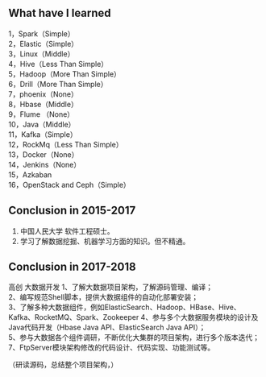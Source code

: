## What have I learned
1，Spark（Simple）  
2，Elastic（Simple）   
3，Linux（Middle）   
4，Hive（Less Than Simple）  
5，Hadoop（More Than Simple）  
6，Drill（More Than Simple）  
7，phoenix（None）  
8，Hbase（Middle）  
9，Flume （None）  
10，Java（Middle）  
11，Kafka（Simple）   
12，RockMq（Less Than Simple）  
13，Docker（None）  
14，Jenkins（None）   
15，Azkaban  
16，OpenStack and Ceph（Simple）  

## Conclusion in 2015-2017
1. 中国人民大学 软件工程硕士。
2. 学习了解数据挖掘、机器学习方面的知识。但不精通。

## Conclusion in 2017-2018 
高创 大数据开发
1、了解大数据项目架构，了解源码管理、编译；  
2、编写规范Shell脚本，提供大数据组件的自动化部署安装；  
3、了解多种大数据组件，例如ElasticSearch、Hadoop、HBase、Hive、Kafka、RocketMQ、Spark、Zookeeper
4、参与多个大数据服务模块的设计及Java代码开发（Hbase Java API、ElasticSearch Java API）；  
5、参与大数据各个组件调研，不断优化大集群的项目架构，进行多个版本迭代；  
7、FtpServer模块架构修改的代码设计、代码实现、功能测试等。

（研读源码，总结整个项目架构，）


